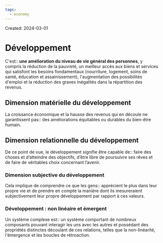 ```yaml
---
tags:
  - economy
---
```

Created: 2024-03-01

# Développement

C'est:: **une amélioration du niveau de vie général des personnes**, y compris la réduction de la pauvreté, un meilleur accès aux biens et services qui satisfont les besoins fondamentaux (nourriture, logement, soins de santé, éducation et assainissement), l'augmentation des possibilités d'emploi et la réduction des graves inégalités dans la répartition des revenus.

## Dimension matérielle du développement
La croissance économique et la hausse des revenus qui en découle ne garantissent pas:: des améliorations équitables ou durables du bien-être humain.


## Dimension relationnelle du développement
De ce point de vue, le développement signifie être capable de:: faire des choses et d’atteindre des objectifs, d’être libre de poursuivre ses rêves et de faire de véritables choix concernant l’avenir.

### Dimension subjective du développement
Cela implique de comprendre ce que les gens:: apprécient le plus dans leur propre vie et de prendre en compte la manière dont ils mesureraient subjectivement leur propre développement par rapport à ces valeurs.

### Développement : non linéaire et émergent

Un système complexe est:: un système comportant de nombreux composants pouvant interagir les uns avec les autres et possédant des propriétés distinctes découlant de ces relations, telles que la non-linéarité, l'émergence et les boucles de rétroaction.